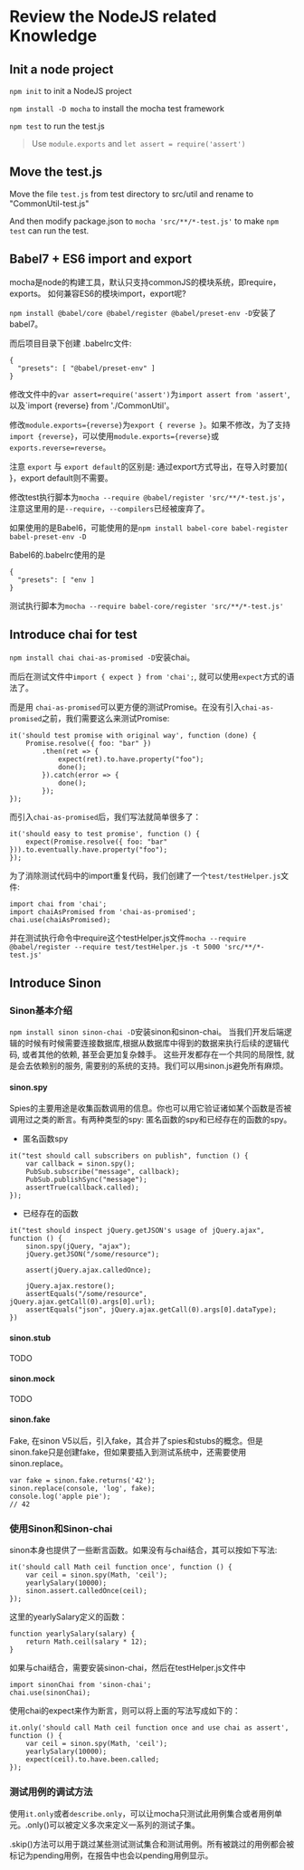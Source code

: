 Review the NodeJS related Knowledge
===================

## Init a node project

`npm init` to init a NodeJS project

`npm install -D mocha` to install the mocha test framework

`npm test` to run the test.js

> Use `module.exports` and `let assert = require('assert')`

## Move the test.js

Move the file `test.js` from test directory to src/util and rename to "CommonUtil-test.js"

And then modify package.json to `mocha 'src/**/*-test.js'` to make `npm test` can run the test.

## Babel7 + ES6 import and export

mocha是node的构建工具，默认只支持commonJS的模块系统，即require，exports。 如何兼容ES6的模块import，export呢?

`npm install @babel/core @babel/register @babel/preset-env -D`安装了babel7。

而后项目目录下创建 .babelrc文件:

```
{
  "presets": [ "@babel/preset-env" ]
}
```

修改文件中的`var assert=require('assert')`为`import assert from 'assert'`, 以及`import {reverse} from './CommonUtil'。

修改`module.exports={reverse}`为`export { reverse }`。如果不修改，为了支持`import {reverse}`，可以使用`module.exports={reverse}`或`exports.reverse=reverse`。

注意 `export` 与 `export default`的区别是: 通过export方式导出，在导入时要加{ }，export default则不需要。

修改test执行脚本为`mocha --require @babel/register 'src/**/*-test.js'`，注意这里用的是`--require`，`--compilers`已经被废弃了。

如果使用的是Babel6，可能使用的是`npm install babel-core babel-register babel-preset-env -D`

Babel6的.babelrc使用的是

```
{
  "presets": [ "env ]
}
```

测试执行脚本为`mocha --require babel-core/register 'src/**/*-test.js'`

## Introduce chai for test

`npm install chai chai-as-promised -D`安装chai。

而后在测试文件中`import { expect } from 'chai';`, 就可以使用`expect`方式的语法了。

而是用 `chai-as-promised`可以更方便的测试Promise。在没有引入`chai-as-promised`之前，我们需要这么来测试Promise:

```
it('should test promise with original way', function (done) {
    Promise.resolve({ foo: "bar" })
        .then(ret => {
            expect(ret).to.have.property("foo");
            done();
        }).catch(error => {
            done();
        });
});
```

而引入`chai-as-promised`后，我们写法就简单很多了：

```
it('should easy to test promise', function () {
    expect(Promise.resolve({ foo: "bar" })).to.eventually.have.property("foo");
});
```

为了消除测试代码中的import重复代码，我们创建了一个`test/testHelper.js`文件:

```
import chai from 'chai';
import chaiAsPromised from 'chai-as-promised';
chai.use(chaiAsPromised);
```

并在测试执行命令中require这个testHelper.js文件`mocha --require @babel/register --require test/testHelper.js -t 5000 'src/**/*-test.js'`

## Introduce Sinon

### Sinon基本介绍

`npm install sinon sinon-chai -D`安装sinon和sinon-chai。
当我们开发后端逻辑的时候有时候需要连接数据库,根据从数据库中得到的数据来执行后续的逻辑代码, 或者其他的依赖, 甚至会更加复杂棘手。
这些开发都存在一个共同的局限性, 就是会去依赖别的服务, 需要别的系统的支持。我们可以用sinon.js避免所有麻烦。

#### sinon.spy

Spies的主要用途是收集函数调用的信息。你也可以用它验证诸如某个函数是否被调用过之类的断言。有两种类型的spy: 匿名函数的spy和已经存在的函数的spy。

- 匿名函数spy

```
it("test should call subscribers on publish", function () {
    var callback = sinon.spy();
    PubSub.subscribe("message", callback);
    PubSub.publishSync("message");
    assertTrue(callback.called);
});
```

- 已经存在的函数

```
it("test should inspect jQuery.getJSON's usage of jQuery.ajax", function () {
    sinon.spy(jQuery, "ajax");
    jQuery.getJSON("/some/resource");

    assert(jQuery.ajax.calledOnce);
    
    jQuery.ajax.restore();
    assertEquals("/some/resource", jQuery.ajax.getCall(0).args[0].url);
    assertEquals("json", jQuery.ajax.getCall(0).args[0].dataType);
})
```

#### sinon.stub

TODO

#### sinon.mock

TODO

#### sinon.fake

Fake, 在sinon V5以后，引入fake，其合并了spies和stubs的概念。但是sinon.fake只是创建fake，但如果要插入到测试系统中，还需要使用sinon.replace。

```
var fake = sinon.fake.returns('42');
sinon.replace(console, 'log', fake);
console.log('apple pie');
// 42
```

### 使用Sinon和Sinon-chai

sinon本身也提供了一些断言函数。如果没有与chai结合，其可以按如下写法:

```
it('should call Math ceil function once', function () {
    var ceil = sinon.spy(Math, 'ceil');
    yearlySalary(10000);
    sinon.assert.calledOnce(ceil);
});
```

这里的yearlySalary定义的函数：

```
function yearlySalary(salary) {
    return Math.ceil(salary * 12);
}
```

如果与chai结合，需要安装sinon-chai，然后在testHelper.js文件中

```
import sinonChai from 'sinon-chai';
chai.use(sinonChai);
```

使用chai的expect来作为断言，则可以将上面的写法写成如下的：

```
it.only('should call Math ceil function once and use chai as assert', function () {
    var ceil = sinon.spy(Math, 'ceil');
    yearlySalary(10000);
    expect(ceil).to.have.been.called;
});
```

### 测试用例的调试方法

使用`it.only`或者`describe.only`，可以让mocha只测试此用例集合或者用例单元。.only()可以被定义多次来定义一系列的测试子集。

.skip()方法可以用于跳过某些测试测试集合和测试用例。所有被跳过的用例都会被标记为pending用例，在报告中也会以pending用例显示。

